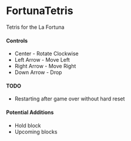 # FortunaTetris
Tetris for the La Fortuna

#### Controls
* Center - Rotate Clockwise
* Left Arrow - Move Left
* Right Arrow - Move Right 
* Down Arrow - Drop

#### TODO
* Restarting after game over without hard reset

#### Potential Additions
* Hold block
* Upcoming blocks
